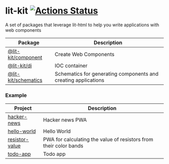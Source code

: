 # lit-kit [![Actions Status](https://github.com/deebloo/lit-kit/workflows/CI/badge.svg)](https://github.com/deebloo/lit-kit/actions)

A set of packages that leverage lit-html to help you write applications with web components

| Package                                    | Description                                                    |
| ------------------------------------------ | -------------------------------------------------------------- |
| [@lit-kit/component](packages/component)   | Create Web Components                                          |
| [@lit-kit/di](packages/di)                 | IOC container                                                  |
| [@lit-kit/schematics](packages/schematics) | Schematics for generating components and creating applications |

### Example

| Project                                      | Description                                                       |
| -------------------------------------------- | ----------------------------------------------------------------- |
| [hacker-news](integration/hacker-news)       | Hacker news PWA                                                   |
| [hello-world](integration/hello-world)       | Hello World                                                       |
| [resistor-value](integration/resistor-value) | PWA for calculating the value of resistors from their color bands |
| [todo-app](integration/todo-app)             | Todo app                                                          |
